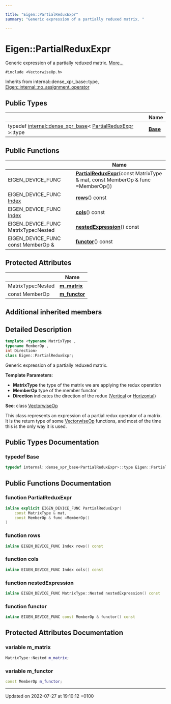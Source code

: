 ```yaml
---

title: "Eigen::PartialReduxExpr"
summary: "Generic expression of a partially reduxed matrix. "

---
```


# Eigen::PartialReduxExpr



Generic expression of a partially reduxed matrix.  [More...](#detailed-description)


`#include <VectorwiseOp.h>`

Inherits from internal::dense_xpr_base::type, [Eigen::internal::no_assignment_operator](http://example.org/classes/classeigen_1_1internal_1_1no__assignment__operator/)

## Public Types

|                | Name           |
| -------------- | -------------- |
| typedef <a href="http://example.org/classes/structeigen_1_1internal_1_1dense__xpr__base/">internal::dense_xpr_base</a>< <a href="http://example.org/classes/classeigen_1_1partialreduxexpr/">PartialReduxExpr</a> >::type | **[Base](http://example.org/classes/classeigen_1_1partialreduxexpr/#typedef-base)**  |

## Public Functions

|                | Name           |
| -------------- | -------------- |
| EIGEN_DEVICE_FUNC | **[PartialReduxExpr](http://example.org/classes/classeigen_1_1partialreduxexpr/#function-partialreduxexpr)**(const MatrixType & mat, const MemberOp & func =MemberOp()) |
| EIGEN_DEVICE_FUNC <a href="http://example.org/namespaces/namespaceeigen/#typedef-index">Index</a> | **[rows](http://example.org/classes/classeigen_1_1partialreduxexpr/#function-rows)**() const |
| EIGEN_DEVICE_FUNC <a href="http://example.org/namespaces/namespaceeigen/#typedef-index">Index</a> | **[cols](http://example.org/classes/classeigen_1_1partialreduxexpr/#function-cols)**() const |
| EIGEN_DEVICE_FUNC MatrixType::Nested | **[nestedExpression](http://example.org/classes/classeigen_1_1partialreduxexpr/#function-nestedexpression)**() const |
| EIGEN_DEVICE_FUNC const MemberOp & | **[functor](http://example.org/classes/classeigen_1_1partialreduxexpr/#function-functor)**() const |

## Protected Attributes

|                | Name           |
| -------------- | -------------- |
| MatrixType::Nested | **[m_matrix](http://example.org/classes/classeigen_1_1partialreduxexpr/#variable-m-matrix)**  |
| const MemberOp | **[m_functor](http://example.org/classes/classeigen_1_1partialreduxexpr/#variable-m-functor)**  |

## Additional inherited members


## Detailed Description

```cpp
template <typename MatrixType ,
typename MemberOp ,
int Direction>
class Eigen::PartialReduxExpr;
```

Generic expression of a partially reduxed matrix. 

**Template Parameters**: 

  * **MatrixType** the type of the matrix we are applying the redux operation 
  * **MemberOp** type of the member functor 
  * **Direction** indicates the direction of the redux (<a href="http://example.org/namespaces/namespaceeigen/#enumvalue-vertical">Vertical</a> or <a href="http://example.org/namespaces/namespaceeigen/#enumvalue-horizontal">Horizontal</a>)


**See**: class <a href="http://example.org/classes/classeigen_1_1vectorwiseop/">VectorwiseOp</a>


This class represents an expression of a partial redux operator of a matrix. It is the return type of some <a href="http://example.org/classes/classeigen_1_1vectorwiseop/">VectorwiseOp</a> functions, and most of the time this is the only way it is used.

## Public Types Documentation

### typedef Base

```cpp
typedef internal::dense_xpr_base<PartialReduxExpr>::type Eigen::PartialReduxExpr< MatrixType, MemberOp, Direction >::Base;
```


## Public Functions Documentation

### function PartialReduxExpr

```cpp
inline explicit EIGEN_DEVICE_FUNC PartialReduxExpr(
    const MatrixType & mat,
    const MemberOp & func =MemberOp()
)
```


### function rows

```cpp
inline EIGEN_DEVICE_FUNC Index rows() const
```


### function cols

```cpp
inline EIGEN_DEVICE_FUNC Index cols() const
```


### function nestedExpression

```cpp
inline EIGEN_DEVICE_FUNC MatrixType::Nested nestedExpression() const
```


### function functor

```cpp
inline EIGEN_DEVICE_FUNC const MemberOp & functor() const
```


## Protected Attributes Documentation

### variable m_matrix

```cpp
MatrixType::Nested m_matrix;
```


### variable m_functor

```cpp
const MemberOp m_functor;
```


-------------------------------

Updated on 2022-07-27 at 19:10:12 +0100